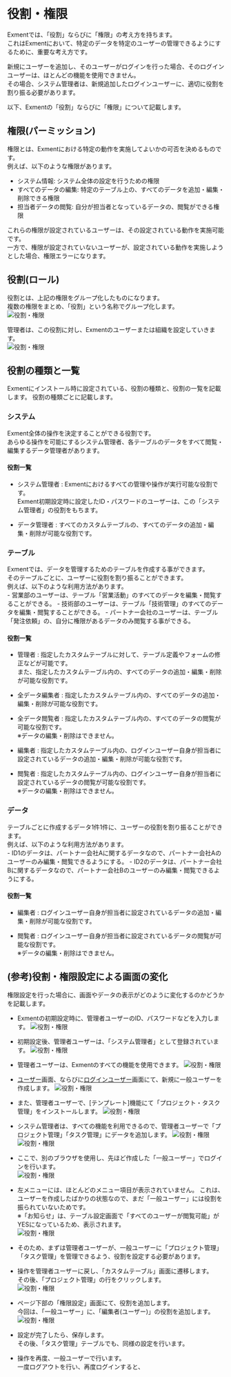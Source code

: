 # 役割・権限
Exmentでは、「役割」ならびに「権限」の考え方を持ちます。  
これはExmentにおいて、特定のデータを特定のユーザーの管理できるようにするために、重要な考え方です。  

新規にユーザーを追加し、そのユーザーがログインを行った場合、そのログインユーザーは、ほとんどの機能を使用できません。  
その場合、システム管理者は、新規追加したログインユーザーに、適切に役割を割り振る必要があります。  

以下、Exmentの「役割」ならびに「権限」について記載します。

## 権限(パーミッション)
権限とは、Exmentにおける特定の動作を実施してよいかの可否を決めるものです。  
例えば、以下のような権限があります。
- システム情報: システム全体の設定を行うための権限
- すべてのデータの編集: 特定のテーブル上の、すべてのデータを追加・編集・削除できる権限
- 担当者データの閲覧: 自分が担当者となっているデータの、閲覧ができる権限

これらの権限が設定されているユーザーは、その設定されている動作を実施可能です。  
一方で、権限が設定されていないユーザーが、設定されている動作を実施しようとした場合、権限エラーになります。  

## 役割(ロール)
役割とは、上記の権限をグループ化したものになります。  
複数の権限をまとめ、「役割」という名称でグループ化します。  
![役割・権限](img/role/role1.png)
  
管理者は、この役割に対し、Exmentのユーザーまたは組織を設定していきます。  
![役割・権限](img/role/role2.png)


## 役割の種類と一覧
Exmentにインストール時に設定されている、役割の種類と、役割の一覧を記載します。
役割の種類ごとに記載します。

### システム
Exment全体の操作を決定することができる役割です。  
あらゆる操作を可能にするシステム管理者、各テーブルのデータをすべて閲覧・編集するデータ管理者があります。  

#### 役割一覧
- システム管理者 : Exmentにおけるすべての管理や操作が実行可能な役割です。  
Exment初期設定時に設定したID・パスワードのユーザーは、この「システム管理者」の役割をもちます。  

- データ管理者 : すべてのカスタムテーブルの、すべてのデータの追加・編集・削除が可能な役割です。


### テーブル
Exmentでは、データを管理するためのテーブルを作成する事ができます。  
そのテーブルごとに、ユーザーに役割を割り振ることができます。  
例えば、以下のような利用方法があります。  
    - 営業部のユーザーは、テーブル「営業活動」のすべてのデータを編集・閲覧することができる。
    - 技術部のユーザーは、テーブル「技術管理」のすべてのデータを編集・閲覧することができる。
    - パートナー会社のユーザーは、テーブル「発注依頼」の、自分に権限があるデータのみ閲覧する事ができる。

#### 役割一覧
- 管理者 : 指定したカスタムテーブルに対して、テーブル定義やフォームの修正などが可能です。  
また、指定したカスタムテーブル内の、すべてのデータの追加・編集・削除が可能な役割です。

- 全データ編集者 : 指定したカスタムテーブル内の、すべてのデータの追加・編集・削除が可能な役割です。

- 全データ閲覧者 : 指定したカスタムテーブル内の、すべてのデータの閲覧が可能な役割です。  
※データの編集・削除はできません。

- 編集者 : 指定したカスタムテーブル内の、ログインユーザー自身が担当者に設定されているデータの追加・編集・削除が可能な役割です。  

- 閲覧者 : 指定したカスタムテーブル内の、ログインユーザー自身が担当者に設定されているデータの閲覧が可能な役割です。  
※データの編集・削除はできません。


### データ
テーブルごとに作成するデータ1件1件に、ユーザーの役割を割り振ることができます。  
例えば、以下のような利用方法があります。  
    - ID1のデータは、パートナー会社Aに関するデータなので、パートナー会社Aのユーザーのみ編集・閲覧できるようにする。
    - ID2のデータは、パートナー会社Bに関するデータなので、パートナー会社Bのユーザーのみ編集・閲覧できるようにする。

#### 役割一覧
- 編集者 : ログインユーザー自身が担当者に設定されているデータの追加・編集・削除が可能な役割です。  

- 閲覧者 : ログインユーザー自身が担当者に設定されているデータの閲覧が可能な役割です。  
※データの編集・削除はできません。


## (参考)役割・権限設定による画面の変化
権限設定を行った場合に、画面やデータの表示がどのように変化するのかどうかを記載します。  

- Exmentの初期設定時に、管理者ユーザーのID、パスワードなどを入力します。
![役割・権限](img/role/role3.png)

- 初期設定後、管理者ユーザーは、「システム管理者」として登録されています。
![役割・権限](img/role/role4.png)

- 管理者ユーザーは、Exmentのすべての機能を使用できます。
![役割・権限](img/role/role5.png)

- [ユーザー](/ja/user)画面、ならびに[ログインユーザー](/ja/user?id=ログインユーザー管理)画面にて、新規に一般ユーザーを作成します。
![役割・権限](img/role/role6.png)

- また、管理者ユーザーで、[テンプレート]機能にて「プロジェクト・タスク管理」をインストールします。
![役割・権限](img/role/role7.png)

- システム管理者は、すべての機能を利用できるので、管理者ユーザーで「プロジェクト管理」「タスク管理」にデータを追加します。
![役割・権限](img/role/role8.png)  
![役割・権限](img/role/role9.png)  

- ここで、別のブラウザを使用し、先ほど作成した「一般ユーザー」でログインを行います。    
![役割・権限](img/role/role10.png)  

- 左メニューには、ほとんどのメニュー項目が表示されていません。
これは、ユーザーを作成したばかりの状態なので、まだ「一般ユーザー」には役割を振られていないためです。  
※「お知らせ」は、テーブル設定画面で「すべてのユーザーが閲覧可能」がYESになっているため、表示されます。  
![役割・権限](img/role/role11.png)  

- そのため、まずは管理者ユーザーが、一般ユーザーに「プロジェクト管理」「タスク管理」を管理できるよう、役割を設定する必要があります。  

- 操作を管理者ユーザーに戻し、「カスタムテーブル」画面に遷移します。  
その後、「プロジェクト管理」の行をクリックします。    
![役割・権限](img/role/role12.png)  

- ページ下部の「権限設定」画面にて、役割を追加します。  
今回は、「一般ユーザー」に、「編集者(ユーザー)」の役割を追加します。
![役割・権限](img/role/role13.png)  

- 設定が完了したら、保存します。  
その後、「タスク管理」テーブルでも、同様の設定を行います。

- 操作を再度、一般ユーザーで行います。  
一度ログアウトを行い、再度ログインすると、  

